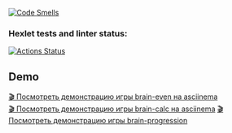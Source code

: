 [![Code Smells](https://sonarcloud.io/api/project_badges/measure?project=Maria-Markusheva_frontend-project-44&metric=code_smells)](https://sonarcloud.io/summary/new_code?id=Maria-Markusheva_frontend-project-44)


### Hexlet tests and linter status:
[![Actions Status](https://github.com/Maria-Markusheva/frontend-project-44/actions/workflows/hexlet-check.yml/badge.svg)](https://github.com/Maria-Markusheva/frontend-project-44/actions)

## Demo

[🎬 Посмотреть демонстрацию игры brain-even на asciinema](https://asciinema.org/a/9kCBlut7xok4KX0OKfea8H8Yh)  
[🎬 Посмотреть демонстрацию игры brain-calc на asciinema](https://asciinema.org/a/frDqsUvZCXX1Lpw9P1iuaOVPN)
[🎬 Посмотреть демонстрацию игры brain-progression](https://asciinema.org/a/noZjk8eyVbAxr9p6g6ULWbYv0)